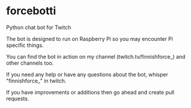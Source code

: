 # forcebotti
Python chat bot for Twitch

The bot is designed to run on Raspberry Pi so you may encounter Pi specific things.

You can find the bot in action on my channel (twitch.tv/finnishforce_) and other channels too.

If you need any help or have any questions about the bot, whisper "finnishforce_" in twitch.

If you have improvements or additions then go ahead and create pull requests.
